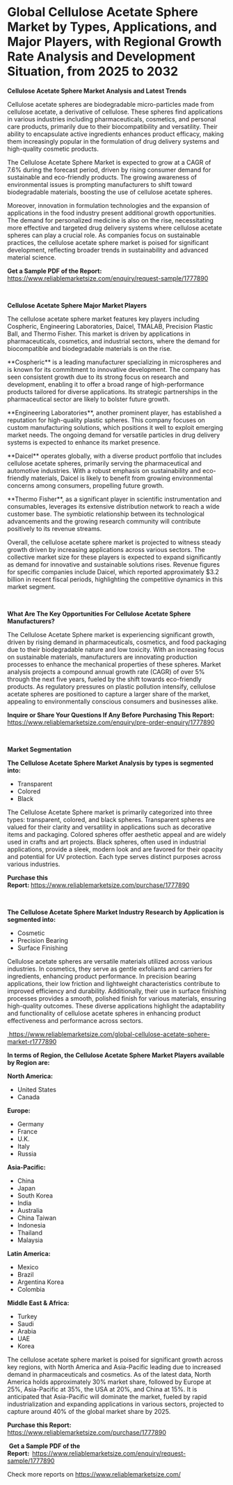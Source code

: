 <p><h1>Global Cellulose Acetate Sphere Market by Types, Applications, and Major Players, with Regional Growth Rate Analysis and Development Situation, from 2025 to 2032</h1></p><p><strong>Cellulose Acetate Sphere Market Analysis and Latest Trends</strong></p>
<p><p>Cellulose acetate spheres are biodegradable micro-particles made from cellulose acetate, a derivative of cellulose. These spheres find applications in various industries including pharmaceuticals, cosmetics, and personal care products, primarily due to their biocompatibility and versatility. Their ability to encapsulate active ingredients enhances product efficacy, making them increasingly popular in the formulation of drug delivery systems and high-quality cosmetic products.</p><p>The Cellulose Acetate Sphere Market is expected to grow at a CAGR of 7.6% during the forecast period, driven by rising consumer demand for sustainable and eco-friendly products. The growing awareness of environmental issues is prompting manufacturers to shift toward biodegradable materials, boosting the use of cellulose acetate spheres. </p><p>Moreover, innovation in formulation technologies and the expansion of applications in the food industry present additional growth opportunities. The demand for personalized medicine is also on the rise, necessitating more effective and targeted drug delivery systems where cellulose acetate spheres can play a crucial role. As companies focus on sustainable practices, the cellulose acetate sphere market is poised for significant development, reflecting broader trends in sustainability and advanced material science.</p></p>
<p><strong>Get a Sample PDF of the Report:&nbsp;</strong> <a href="https://www.reliablemarketsize.com/enquiry/request-sample/1777890?utm_campaign=1167&utm_medium=2&utm_source=Github&utm_content=ia&utm_term=02022025&utm_id=cellulose-acetate-sphere">https://www.reliablemarketsize.com/enquiry/request-sample/1777890</a></p>
<p>&nbsp;</p>
<p><strong>Cellulose Acetate Sphere Major Market Players</strong></p>
<p><p>The cellulose acetate sphere market features key players including Cospheric, Engineering Laboratories, Daicel, TMALAB, Precision Plastic Ball, and Thermo Fisher. This market is driven by applications in pharmaceuticals, cosmetics, and industrial sectors, where the demand for biocompatible and biodegradable materials is on the rise.</p><p>**Cospheric** is a leading manufacturer specializing in microspheres and is known for its commitment to innovative development. The company has seen consistent growth due to its strong focus on research and development, enabling it to offer a broad range of high-performance products tailored for diverse applications. Its strategic partnerships in the pharmaceutical sector are likely to bolster future growth.</p><p>**Engineering Laboratories**, another prominent player, has established a reputation for high-quality plastic spheres. This company focuses on custom manufacturing solutions, which positions it well to exploit emerging market needs. The ongoing demand for versatile particles in drug delivery systems is expected to enhance its market presence.</p><p>**Daicel** operates globally, with a diverse product portfolio that includes cellulose acetate spheres, primarily serving the pharmaceutical and automotive industries. With a robust emphasis on sustainability and eco-friendly materials, Daicel is likely to benefit from growing environmental concerns among consumers, propelling future growth.</p><p>**Thermo Fisher**, as a significant player in scientific instrumentation and consumables, leverages its extensive distribution network to reach a wide customer base. The symbiotic relationship between its technological advancements and the growing research community will contribute positively to its revenue streams.</p><p>Overall, the cellulose acetate sphere market is projected to witness steady growth driven by increasing applications across various sectors. The collective market size for these players is expected to expand significantly as demand for innovative and sustainable solutions rises. Revenue figures for specific companies include Daicel, which reported approximately $3.2 billion in recent fiscal periods, highlighting the competitive dynamics in this market segment.</p></p>
<p>&nbsp;</p>
<p><strong>What Are The Key Opportunities For Cellulose Acetate Sphere Manufacturers?</strong></p>
<p><p>The Cellulose Acetate Sphere market is experiencing significant growth, driven by rising demand in pharmaceuticals, cosmetics, and food packaging due to their biodegradable nature and low toxicity. With an increasing focus on sustainable materials, manufacturers are innovating production processes to enhance the mechanical properties of these spheres. Market analysis projects a compound annual growth rate (CAGR) of over 5% through the next five years, fueled by the shift towards eco-friendly products. As regulatory pressures on plastic pollution intensify, cellulose acetate spheres are positioned to capture a larger share of the market, appealing to environmentally conscious consumers and businesses alike.</p></p>
<p><strong>Inquire or Share Your Questions If Any Before Purchasing This Report:</strong> <a href="https://www.reliablemarketsize.com/enquiry/pre-order-enquiry/1777890?utm_campaign=1167&utm_medium=2&utm_source=Github&utm_content=ia&utm_term=02022025&utm_id=cellulose-acetate-sphere">https://www.reliablemarketsize.com/enquiry/pre-order-enquiry/1777890</a></p>
<p>&nbsp;</p>
<p><strong>Market Segmentation</strong></p>
<p><strong>The Cellulose Acetate Sphere Market Analysis by types is segmented into:</strong></p>
<p><ul><li>Transparent</li><li>Colored</li><li>Black</li></ul></p>
<p><p>The Cellulose Acetate Sphere market is primarily categorized into three types: transparent, colored, and black spheres. Transparent spheres are valued for their clarity and versatility in applications such as decorative items and packaging. Colored spheres offer aesthetic appeal and are widely used in crafts and art projects. Black spheres, often used in industrial applications, provide a sleek, modern look and are favored for their opacity and potential for UV protection. Each type serves distinct purposes across various industries.</p></p>
<p><strong>Purchase this Report:&nbsp;</strong><a href="https://www.reliablemarketsize.com/purchase/1777890?utm_campaign=1167&utm_medium=2&utm_source=Github&utm_content=ia&utm_term=02022025&utm_id=cellulose-acetate-sphere">https://www.reliablemarketsize.com/purchase/1777890</a></p>
<p>&nbsp;</p>
<p><strong>The Cellulose Acetate Sphere Market Industry Research by Application is segmented into:</strong></p>
<p><ul><li>Cosmetic</li><li>Precision Bearing</li><li>Surface Finishing</li></ul></p>
<p><p>Cellulose acetate spheres are versatile materials utilized across various industries. In cosmetics, they serve as gentle exfoliants and carriers for ingredients, enhancing product performance. In precision bearing applications, their low friction and lightweight characteristics contribute to improved efficiency and durability. Additionally, their use in surface finishing processes provides a smooth, polished finish for various materials, ensuring high-quality outcomes. These diverse applications highlight the adaptability and functionality of cellulose acetate spheres in enhancing product effectiveness and performance across sectors.</p></p>
<p><a href="https://www.reliablemarketsize.com/global-cellulose-acetate-sphere-market-r1777890?utm_campaign=1167&utm_medium=2&utm_source=Github&utm_content=ia&utm_term=02022025&utm_id=cellulose-acetate-sphere">&nbsp;https://www.reliablemarketsize.com/global-cellulose-acetate-sphere-market-r1777890</a></p>
<p><strong>In terms of Region, the Cellulose Acetate Sphere Market Players available by Region are:</strong></p>
<p>
    <p> <strong> North America: </strong>
        <ul>
            <li>United States</li>
            <li>Canada</li>
        </ul>
        </p> 
    <p> <strong> Europe: </strong>
        <ul>
            <li>Germany</li>
            <li>France</li>
            <li>U.K.</li>
            <li>Italy</li>
            <li>Russia</li>
        </ul>
        </p> 
    <p> <strong> Asia-Pacific: </strong>
        <ul>
            <li>China</li>
            <li>Japan</li>
            <li>South Korea</li>
            <li>India</li>
            <li>Australia</li>
            <li>China Taiwan</li>
            <li>Indonesia</li>
            <li>Thailand</li>
            <li>Malaysia</li>
        </ul>
        </p> 
    <p> <strong> Latin America: </strong>
        <ul>
            <li>Mexico</li>
            <li>Brazil</li>
            <li>Argentina Korea</li>
            <li>Colombia</li>
        </ul>
        </p> 
    <p> <strong> Middle East & Africa: </strong>
        <ul>
            <li>Turkey</li>
            <li>Saudi</li>
            <li>Arabia</li>
            <li>UAE</li>
            <li>Korea</li>
        </ul>
    </p>
    </p>
<p><p>The cellulose acetate sphere market is poised for significant growth across key regions, with North America and Asia-Pacific leading due to increased demand in pharmaceuticals and cosmetics. As of the latest data, North America holds approximately 30% market share, followed by Europe at 25%, Asia-Pacific at 35%, the USA at 20%, and China at 15%. It is anticipated that Asia-Pacific will dominate the market, fueled by rapid industrialization and expanding applications in various sectors, projected to capture around 40% of the global market share by 2025.</p></p>
<p><strong>Purchase this Report: </strong><a href="https://www.reliablemarketsize.com/purchase/1777890?utm_campaign=1167&utm_medium=2&utm_source=Github&utm_content=ia&utm_term=02022025&utm_id=cellulose-acetate-sphere">https://www.reliablemarketsize.com/purchase/1777890</a></p>
<p>&nbsp;<strong>Get a Sample PDF of the Report:&nbsp;&nbsp;</strong><a href="https://www.reliablemarketsize.com/enquiry/request-sample/1777890?utm_campaign=1167&utm_medium=2&utm_source=Github&utm_content=ia&utm_term=02022025&utm_id=cellulose-acetate-sphere">https://www.reliablemarketsize.com/enquiry/request-sample/1777890</a></p>
<p><strong></strong></p>
<p>Check more reports on <a href="https://www.reliablemarketsize.com/?utm_campaign=1167&utm_medium=2&utm_source=Github&utm_content=ia&utm_term=02022025&utm_id=cellulose-acetate-sphere">https://www.reliablemarketsize.com/</a></p>